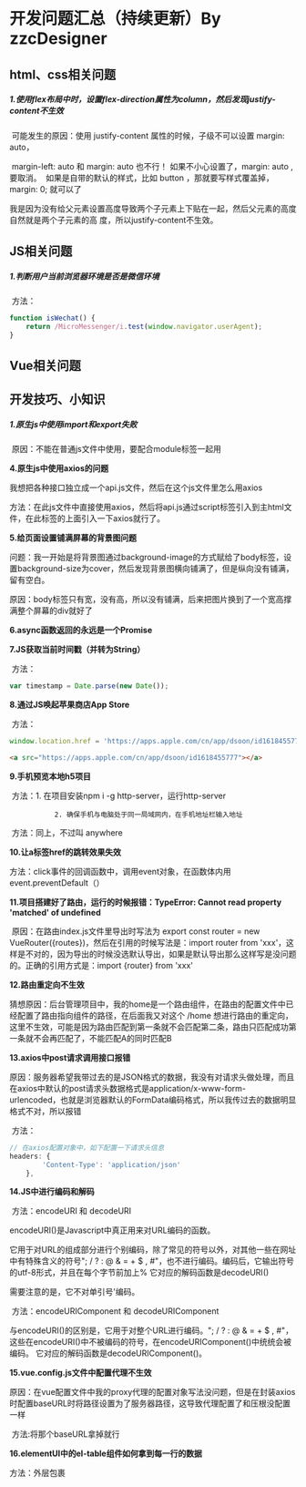 # 开发问题汇总（持续更新）By zzcDesigner

## html、css相关问题

##### **1.使用flex布局中时，设置flex-direction属性为column，然后发现justify-content不生效**

​	可能发生的原因：使用 justify-content 属性的时候，子级不可以设置 margin: auto，

​	margin-left: auto 和 margin: auto 也不行！
​	如果不小心设置了，margin: auto , 要取消。
​	如果是自带的默认的样式，比如 button ，那就要写样式覆盖掉， margin: 0; 就可以了

​	我是因为没有给父元素设置高度导致两个子元素上下贴在一起，然后父元素的高度自然就是两个子元素的高	度，所以justify-content不生效。



## JS相关问题

##### **1.判断用户当前浏览器环境是否是微信环境**

​	方法：

```js
function isWechat() {
    return /MicroMessenger/i.test(window.navigator.userAgent);
}
```



## Vue相关问题

## 开发技巧、小知识

##### 1.原生js中使用import和export失败

​	原因：不能在普通js文件中使用，要配合module标签一起用







**4.原生js中使用axios的问题**

我想把各种接口独立成一个api.js文件，然后在这个js文件里怎么用axios

方法：在此js文件中直接使用axios，然后将api.js通过script标签引入到主html文件，在此标签的上面引入一下axios就行了。

**5.给页面设置铺满屏幕的背景图问题**

​	问题：我一开始是将背景图通过background-image的方式赋给了body标签，设置background-size为cover，然后发现背景图横向铺满了，但是纵向没有铺满，留有空白。

​	原因：body标签只有宽，没有高，所以没有铺满，后来把图片换到了一个宽高撑满整个屏幕的div就好了

**6.async函数返回的永远是一个Promise**

**7.JS获取当前时间戳（并转为String）**

​	方法：

```js
var timestamp = Date.parse(new Date());
```

**8.通过JS唤起苹果商店App Store**

​	方法：

```js
window.location.href = 'https://apps.apple.com/cn/app/dsoon/id1618455777'
```

```html
<a src="https://apps.apple.com/cn/app/dsoon/id1618455777"></a>
```

**9.手机预览本地h5项目**

​	方法：1. 在项目安装npm i -g http-server，运行http-server

 			   2. 确保手机与电脑处于同一局域网内，在手机地址栏输入地址

​	方法：同上，不过叫 anywhere

**10.让a标签href的跳转效果失效**

​	方法：click事件的回调函数中，调用event对象，在函数体内用event.preventDefault（）

**11.项目搭建好了路由，运行的时候报错：TypeError: Cannot read property 'matched' of undefined**

​	原因：在路由index.js文件里导出时写法为 export const router = new VueRouter({routes})，然后在引用的时候写法是：import router from 'xxx'，这样是不对的，因为导出的时候没选默认导出，如果是默认导出那么这样写是没问题的。正确的引用方式是：import {router} from 'xxx'

**12.路由重定向不生效**

​	猜想原因：后台管理项目中，我的home是一个路由组件，在路由的配置文件中已经配置了路由指向组件的路径，在后面我又对这个 /home 想进行路由的重定向，这里不生效，可能是因为路由匹配到第一条就不会匹配第二条，路由只匹配成功第一条就不会再匹配了，不能匹配A的同时匹配B

**13.axios中post请求调用接口报错**

​	原因：服务器希望我带过去的是JSON格式的数据，我没有对请求头做处理，而且在axios中默认的post请求头数据格式是application/x-www-form-urlencoded，也就是浏览器默认的FormData编码格式，所以我传过去的数据明显格式不对，所以报错

​	方法：

```js
// 在axios配置对象中，如下配置一下请求头信息
headers: {
        'Content-Type': 'application/json'
    },
```

**14.JS中进行编码和解码**

​	方法：encodeURI 和 decodeURI

encodeURI()是Javascript中真正用来对URL编码的函数。

它用于对URL的组成部分进行个别编码，除了常见的符号以外，对其他一些在网址中有特殊含义的符号"; / ? : @ & = + $ , #"，也不进行编码。编码后，它输出符号的utf-8形式，并且在每个字节前加上%
它对应的解码函数是decodeURI()

需要注意的是，它不对单引号'编码。

​	方法：encodeURIComponent 和 decodeURIComponent

与encodeURI()的区别是，它用于对整个URL进行编码。"; / ? : @ & = + $ , #"，这些在encodeURI()中不被编码的符号，在encodeURIComponent()中统统会被编码。
它对应的解码函数是decodeURIComponent()。

**15.vue.config.js文件中配置代理不生效**

​	原因：在vue配置文件中我的proxy代理的配置对象写法没问题，但是在封装axios时配置baseURL时将路径设置为了服务器路径，这导致代理配置了和压根没配置一样

​	方法:将那个baseURL拿掉就行

**16.elementUI中的el-table组件如何拿到每一行的数据**

​	方法：外层包裹<template slot-scope="scope"></templale>，然后在里面使用scope.row就能拿到了

**17.JS将时间戳转化为标准时间**

​	方法：

```js
// 将时间戳转换为标准时间
function sdandardTime(timestamp) {
    const date = new Date(timestamp)
    var Y = date.getFullYear();
    var M = date.getMonth() + 1;
    var D = date.getDate();
    var h = date.getHours();
    var m = date.getMinutes();

    return Y + '-' + addZero(M) + '-' + addZero(D) + ' ' + addZero(h) + ':' + addZero(m);

    function addZero(m) {
        return m < 10 ? '0' + m : m;
    }
}
```

**18.使用axios的post请求用form-data格式上传文件**

通过elementUI的el-upload组件的onchange回调拿到 file 对象，file对象长这个样子：

```js
{
	name: "app-glass_test-release .0.5.1.22080301.apk"
    percentage: 0
    raw: File // 这个才是我们要的！！！
    size: 58420520
    status: "ready"
    uid: 1660180720053
}
```

我出现的问题是在向接口参数中传递文件时，给的是上面这个对象全部，这样是不对的，应该给的是里面的raw属性所对应的那个

方法：

```js
export const reqReleaseClient = ({requestId,token,platform,file,upgradeType,changeLog,version,test}) => myAxios({
    url: `/server/v1/arClient/release?requestId=${requestId}&token=${token}`,
    method: 'post',
    data: {
        platform,
        file,
        upgradeType,
        changeLog,
        version
    },
    headers: {
        'content-type' : 'multipart/form-data'
    }
})
```

**19.vue模板不渲染的数据不要放在data里面，影响性能**

**20.在AR眼镜后台管理项目，点击 ”暂停升级“ 按钮数据响应延迟**

​	问题：这里的业务是，当点击了 ”暂停升级“ 按钮之后，首先会向服务器发一个修改信息的请求，修改完毕之后再发一个获取列表的请求，以此来更新数据让vue模板重新渲染，我一开始是这样写的：

```js
this.$store.dispatch('client/releaseClient', dataObj) // 修改数据
this.getData(this.getPlatform(), this.pageNo) // 获取新数据
```

然后问题出现了，我期待的结果是，点击之后，模板上的 ”暂停升级“ 变成 ”恢复“。但是像上述这样写在点击的时候会偶现点击了却没有反应，查看 vue开发者工具 中的 vuex数据 也没有更新，但是刷新网页后正常。也就是说，上面的两行代码并没有按我的预期顺序执行，所以会出现这种问题。

​	方法：注意到 Vuex 的 actions返回的是一个 Promise，所以上述代码可以改成如下：

```js
this.$store.dispatch('client/releaseClient', dataObj).then(() => {
    // 更新完信息后要同步更新一下最新的数据
    this.getData(this.getPlatform(), this.pageNo)
},(err) => {
    console.log(err)
})
```

利用Promise来异步执行，控制代码的执行顺序

**21.前端利用JSEcrypt来进行RSA加密**

​	RSA加密是一种非对称加密。可以在不直接传递密钥的情况下，完成解密。这能够确保信息的安全性，避免了直接传递密钥所造成的被破解的风险。是由一对密钥来进行加解密的过程，分别称为公钥和私钥。两者之间有数学相关，该加密算法的原理就是对一极大整数做因数分解的困难性来保证安全性。通常个人保存私钥，公钥是公开的（可能同时多人持有）。

​	加密过程：

（1）A生成一对密钥（公钥和私钥），私钥不公开，A自己保留。公钥为公开的，任何人可以获取。

（2）A传递自己的公钥给B，B用A的公钥对消息进行加密。

（3）A接收到B加密的消息，利用A自己的私钥对消息进行解密。

方法：

```js
import JSEncrypt from 'jsencrypt'
// 创建加密对象实例
var encryptor = new JSEncrypt()  
// 公钥
var pubKey = '(公钥string)'

encryptor.setPublicKey(pubKey)

// 对内容进行加密
var rsaPassword = encryptor.encrypt(pwd)
```

**22.Vuex中存储的数据因页面刷新导致数据丢失**

​		原因：因为store里的数据是保存在运行内存中的,当页面刷新时，页面会重新加载vue实例，store里面的数据就会被重新赋值初始化

**23.文件中引入链接使用相对协议**

​	原因：将CDN 上所有链接的协议默认设置为“相对协议”，也就是链接以 // 开头，前面去掉了 http: 或 https: 字样，这样做的好处是浏览器能够根据你的网站所采用的协议来自动加载 CDN 上托管的文件

**24.关于h5页面微信浏览器打开后跳转 App Store 的问题**

​	问题：微信内置浏览器会限制外链的跳转，如果是扫码打开网页，外链可以跳转，但如果是一对一聊天分享打开，外链无法跳转

**25.解决margin塌陷和margin合并的问题**

​	方法：触发BFC

**26.给div设置opacity不透明度会影响到里面的文字**

​	方法：给div设置 bacground-color: rgba(xxx, xxx, xxx, 0.5)

**27.页面出现横向滚动条**

​	可能出现的原因：

​			1.windows系统底部任务栏左置，占用了实际横向宽度的2px（这2px被拿去做侧边栏感应了）

​			2.浏览器的竖向滚动条占用了17-20px（取决于屏幕宽度）

​			3.本身的内容就太宽了，超出了范围（人为的，上面两个不是人为）

​	解决方案：

​			1.暴力法（overflow:hidden)

```css
// width: 100vw 会占据视窗的全部宽度
// 超出的部分直接隐藏掉
#app {
  width: 100vw;
  overflow: hidden;
}
```

​		这样永远也不会出现横向滚动条，但是一点，用户如果开个小窗口浏览网页，那么它的页面会丢失很多内容，而且无法横向滚动，所以这种方法并不好。

​			2.利用vw和calc实现

​			既然浏览器滚动条会占17px，那么提前把空间占住不就可以了。

​			100vw是`window`的宽度，而容器的宽度100%就是除了滚动条的可用宽度，因此在没有滚动条时候			`calc(100% - 100vw)`就是0，触发滚动条时候其值为负的滚动条宽度，我们将其赋值给容器的`margin-right`，即可巧妙补偿这个宽度的挤压，在滚动条存在的情况下容器宽度仍然占据整个视口的宽度。

​			同时必须得设置overflow-x: hidden; 把margin-right导致的超出部分给隐藏起来。

​			这种实现和方法1有同样的问题。用户如果开个小窗口浏览网页，那么它的页面会丢失很多内容，而且无法横线滚动。

​			3.利用absolute实现

```css
html {
  overflow-y: scroll;
}

:root {
  overflow-y: auto;
  overflow-x: hidden;
}

:root body {
  position: absolute;
}

body {
  width: 100vw;
  overflow: hidden;
}
```

​				这个方法同样会有上面的问题。只能说世界上没有完美的方法吧。或多或少都有点瑕疵。

**28.来一组媒体查询的实例**

```css
		/* 如果浏览器窗口小于 1280px, 背景将变为绿色 */
        @media only screen and (max-width: 1280px) {
            body {
                background-color: green;
            }
        }

        /* 如果浏览器窗口 >= 1280px && < 1440px, 背景将变为浅蓝色 */
        @media only screen and (min-width: 1280px) {
            body {
                background-color: lightblue;
            }
        }

        /* 如果浏览器窗口>=1440px && < 1920px, 背景将变为黄色 */
        @media only screen and (min-width: 1440px) {
            body {
                background-color: yellow;
            }
        }
        /* 如果浏览器窗口 >= 1920px, 背景将变为灰色 */

        @media only screen and (min-width: 1920px) {
            body {
                background-color: grey;
            }
        }
```

**29.<video>标签已经添加 autoplay 不能自动播放的问题**

​		原因：

1. chrome6以及更高的版本不允许媒体自动播放

2. safari 阻止自动播放视频，opera 阻止autoplay

3. 出于用户体验，节省流量的考虑，移动端禁止自动播放

4. 视频文件太大，加载时间过长或错误

   方法：

   1、静音自动播放总是被允许的。所以可以给视频元素添加muted 属性，如<video controls muted>

   2、在用户交互(点击，触摸滑动等操作)后，使用.paly()方法播放。注意：用户没有产生交互前调用play()会抛出异常（我的情况是页面一进去不点击，只滑动，也会报错。随便点一下空地，再滑动可以播放）

   ​	video.play()返回一个promise，未禁止则resolve，禁止则reject

   3.使用iframe允许自动播放

   ```html
   <iframe src = "http://fjdx.sc.chinaz.com/Files/DownLoad/sound1/201808/10467.wav" allow = "autoplay"/>
   ```


**30.使用swiper自定义一个分页器**

​	方法：利用swiper提供的paginationCustomRender()方法（自定义特殊类型分页器，当分页器类型设置为自定义时可用）

```js
<!DOCTYPE html> 
<html> 
 
 <head> 
 <meta charset="UTF-8"> 
 <title>swiper自定义分页器用法</title> 
 <link href="swiper-3.4.2.min.css" rel="stylesheet" /> 
 <style> 
  * { 
  padding: 0; 
  margin: 0; 
  } 
  
  .swiper-container { 
  position: relative; 
  width: 100%; 
  height: 100%; 
  } 
  
  .swiper-slide { 
  text-align: center; 
  font-size: 18px; 
  background: #fff; 
  display: -webkit-box; 
  display: -ms-flexbox; 
  display: -webkit-flex; 
  display: flex; 
  -webkit-box-pack: center; 
  -ms-flex-pack: center; 
  -webkit-justify-content: center; 
  justify-content: center; 
  -webkit-box-align: center; 
  -ms-flex-align: center; 
  -webkit-align-items: center; 
  align-items: center; 
  } 
  
  .swiper-slide img { 
  display: block; 
  width: 100%; 
  max-width: 100%; 
  } 
  /*包裹自定义分页器的div的位置等CSS样式*/ 
  .swiper-pagination-custom { 
  bottom: 10px; 
  left: 0; 
  width: 100%; 
  } 
  /*自定义分页器的样式，这个你自己想要什么样子自己写*/ 
  .swiper-pagination-customs { 
  width: 30px; 
  height: 4px; 
  display: inline-block; 
  background: #000; 
  opacity: .3; 
  margin: 0 5px; 
  } 
  /*自定义分页器激活时的样式表现*/ 
  .swiper-pagination-customs-active { 
  opacity: 1; 
  background-color: #F78E00; 
  } 
 </style> 
 </head> 
 
 <body> 
 <div class="swiper-container"> 
  <div class="swiper-wrapper"> 
  <div class="swiper-slide"> 
   <img src="banner1_.jpg" alt="轮播图1" /> 
  </div> 
  <div class="swiper-slide"> 
   <img src="banner2_.jpg" alt="轮播图2" /> 
  </div> 
  </div> 
  <div class="swiper-pagination"></div> 
 </div> 
 </body> 
 <script src="jquery.min.js"></script> 
 <script type="text/javascript" src="swiper.min.js"></script> 
 <script> 
 var mySwiper = new Swiper('.swiper-container', { 
  direction: 'horizontal', 
  loop: true, 
  autoplay: 3000,//自动轮播 
  speed: 600, 
  // 如果需要分页器 
  pagination: '.swiper-pagination', 
  paginationType: 'custom',//这里分页器类型必须设置为custom,即采用用户自定义配置 
  //下面方法可以生成我们自定义的分页器到页面上 
  paginationCustomRender: function(swiper, current, total) { 
  var customPaginationHtml = ""; 
  for(var i = 0; i < total; i++) { 
   //判断哪个分页器此刻应该被激活 
   if(i == (current - 1)) { 
   customPaginationHtml += '<span class="swiper-pagination-customs swiper-pagination-customs-active"></span>'; 
   } else { 
   customPaginationHtml += '<span class="swiper-pagination-customs"></span>'; 
   } 
  } 
  return customPaginationHtml; 
  } 
 }); 
 </script> 
 
</html>
```



**31.原生js添加类名和删除类名相关操作**

```js
// 为 <div> 元素添加 class:
document.getElementById("myDIV").classList.add("mystyle");


// 为 <div> 元素添加多个类:
document.getElementById("myDIV").classList.add("mystyle", "anotherClass", "thirdClass");


// 为 <div> 元素移除一个类:
document.getElementById("myDIV").classList.remove("mystyle");


// 为 <div> 元素移除多个类:
document.getElementById("myDIV").classList.remove("mystyle", "anotherClass", "thirdClass");

 
// 检查是否含有某个CSS类
myDiv.classList.contains('myCssClass'); //return true or false
```

**32.谈谈获取当前元素到页面各个部分的距离问题**

​	在开发中，通常只用获取到如下的五个值，就可以计算出当前页面中存在的各种距离了

![元素到页面的距离](C:\Users\zhicheng.zhu\Downloads\元素到页面的距离.png)

这里贴一下阮一峰老师的关于js计算元素位置的博客：https://www.ruanyifeng.com/blog/2009/09/find_element_s_position_using_javascript.html

**33.开发AR眼镜官网遇到的关于锚点定位的问题**

​	问题1：在使用根据屏幕宽度动态计算div的高度之前，我是根据不同的屏幕高度给死的固定的div的宽高，然后为了实现锚点定位的需求，我是这样写的代码：

```html
<div class="item item-23">
    <a name="hardware_config"></a>
    <img class="lazyload" data-src="./assets/images/home_23.jpg">
</div>
```

​	只是单纯的插入了一个a标签，没有css。然后我在谷歌浏览器测试时，锚点的定位是准确的，我一开始以为没问题，然后在edge浏览器中测试时，出现了锚点定位偏下的问题，本来期望的是锚点位于div的上方，结果在edge浏览器中锚点跑到了下方。然后产品也向我反映了同样的问题，看来在不同的设备或不同的浏览器中这样写确实会出现问题。

​	问题1的解决方案：给这个带锚点的a标签设置绝对定位position:absolute，然后top:0，left:0。把a标签固定位置就不会乱跑了！

​	问题2：一开始的网页设计套图片的外层div并没有手动给高度，高度是靠子元素图片的高度撑起来的。后来为了优化性能用上了图片的懒加载，这就是引发问题的关键。因为懒加载，图片没有出现在视口中是不会加载的，这就导致了没有出现在视口中的图片的外层包裹div的高度是0，因为图片还没有加载。这就导致了锚点定位的偏移，你点击的定位到的位置的图片还没有加载下面的div们高度都是0

​	问题2的解决方案：

​	既然问题出在div没有高度上，那我们就给div高度。然后新的问题出现了，因为我写的图片的高度是根据宽度自适应变化的，width:100%, height: auto。所以这个div的高度需要我们进行动态的计算，因为我们使用的图片的宽高比是已知的，所以div的高度可以计算，每当用户进行屏幕的缩放操作时根据当时的屏幕宽度动态计算出div的高度并赋值就行（注意网页初始化时也需要计算一次高度，保证锚点的可用性），代码如下

```js
if (!isMobile() && innerWidth >= 1280) {
    changeItemHeight()
    // 用户缩放改变div高度（移动端禁用）
    window.onresize = function () {
        changeItemHeight()
    }
}
// 视口宽度变化时动态等比例改变div的高度（宽度为100%）
function changeItemHeight() {
    var itemList = document.querySelectorAll('.item')
    var curHeight = (1080 * window.innerWidth / 1920) + 'px'

    itemList.forEach((item, index) => {
        item.style.height = curHeight
    })
}
```

向大柱哥请教时，他提到的是操作图片的io队列（Promise），给遮罩层。（暂时不是很懂）

**34.font-size用vw的方式来写以实现响应式**

​	在制作响应式主题时，我们会根据所需屏幕的进行变化，并且采用VW（View-Width）来实现。

​	比如我们准备开发一个宽度为640的网页，而基础字体我们设置为10px。那么我们就可以这样计算：10/640=0.015625。因为vw是一个百分比，所以再乘以100，变成1.5625vw。

​	在我开发AR眼镜官网时就是：页面宽度为1920，字体大小为70px，那么这个字体的大小就是70/1920 * 100vw

1，vw、vh、vmin、vmax 的含义
（1）vw、vh、vmin、vmax 是一种视窗单位，也是相对单位。它相对的不是父节点或者页面的根节点。而是由视窗（Viewport）大小来决定的，单位 1，代表类似于 1%。

视窗(Viewport)是你的浏览器实际显示内容的区域—，换句话说是你的不包括工具栏和按钮的网页浏览器。

 

（2）具体描述如下：

vw：视窗宽度的百分比（1vw 代表视窗的宽度为 1%）
vh：视窗高度的百分比
vmin：当前 vw 和 vh 中较小的一个值
vmax：当前 vw 和 vh 中较大的一个值


2，vw、vh 与 % 百分比的区别
（1）% 是相对于父元素的大小设定的比率，vw、vh 是视窗大小决定的。

（2）vw、vh 优势在于能够直接获取高度，而用 % 在没有设置 body 高度的情况下，是无法正确获得可视区域的高度的，所以这是挺不错的优势。

 

3，vmin、vmax 用处
	做移动页面开发时，如果使用 vw、wh 设置字体大小（比如 5vw），在竖屏和横屏状态下显示的字体大小是不一样的。

​	由于 vmin 和 vmax 是当前较小的 vw 和 vh 和当前较大的 vw 和 vh。这里就可以用到 vmin 和 vmax。使得文字大小在横竖屏下保持一致。
**35.JS判断用户是不是移动端**

```js
// 判断用户当前是不是移动端
function isMobile() {
    return /Android|webOS|iPhone|iPad|iPod|BlackBerry|IEMobile|OperaMini/i
    .test(navigator.userAgent)
}
```

**36.开发AR眼镜官网时我用到的网页性能优化方法**

​	1.在字体方面，UI要求使用的是谷歌开源的思源黑体，项目上线为了稳定性，就不推荐使用cdn加载字体，最好的方法是把字体下载下来，然后使用font-face引入，代码如下

```css
@font-face {
    font-family: "SourceHanSansCN-Light";
    font-weight: 300;
    font-display: swap;
    src: url(../fonts/SourceHanSansCN-Light.ttf);
  }
```

项目中用到字体的地方设置一下font-family就行。

​	然后问题就是，完整的思源黑体ttf文件太大了，一个类型的就9.8mb了，官网中用到三种，加起来30mb，这导致网页加载时花费大量资源在加载字体上了，谷歌chrome浏览器同时并行加载6条资源，这一下就占用了三条几十秒的时间，网页整体加载太慢了。

​	优化方法：事实上我们网页中要用到的字没那么多，没有必要使用完整的思源黑体ttf，瘦身过的常用3500字ttf完全就够用了，甚至能在此基础上继续瘦身，只保留网页中用到的字体。瘦身过后的3500字体资源仍有1.1mb，加载仍要花费7-8s，在字体资源没有加载完时，你使用到字体的地方不会显示字体，在font-face中设置font-display: swap，就会在字体还没加载完毕时使用系统默认的字体，提高用户体验

​	2.在图片方面，使用图片的懒加载，我用到的是lazysizes，代码如下

```html
<script src="./assets/js/lazysizes.min.js"></script>


<!-- 用懒加载的图片 -->
<img class="lazyload" data-src="./assets/images/home_03.jpg">

<!-- 没用懒加载的图片 -->
<img src="./assets/images/home_swiper_1.jpg">

```

**37.elementUI使用el-table最后一行的表格出现莫名其妙的下划线问题**

​	原因：对第一列设置了了fixed属性，这个fixed属性会自带一个border。

**38.移动端页面按手机屏幕分辨率自动缩放**

```js
function adapt() {
    var phoneWidth = parseInt(window.screen.width);
    var phoneScale = phoneWidth / 750;
    var ua = navigator.userAgent;
    if (/Android (\d+\.\d+)/.test(ua)) {
        var version = parseFloat(RegExp.$1);
        // andriod 2.3
        if (version > 2.3) {
            // andriod 2.3以上
            document.write('<meta name="viewport" content="width=device-width,initial-scale=' + phoneScale + ',minimum-scale=' + phoneScale + ',maximum-scale=' + phoneScale + ',user-scalable=no">');

        } else {
            document.write('<meta name="viewport" content="width=device-width,user-scalable=no">')
        }
        // 其他系统
    } else {
        document.write('<meta name="viewport" content="width=device-width, initial-scale=' + phoneScale + ',minimum-scale=' + phoneScale + ',maximum-scale =' + phoneScale + ',user-scalable=no,">')
    }
```

​	上述代码是专门针对移动端设置的meta标签缩放比例，根据设计图宽度的不同而设置的（但是这样设置了之后会有一个问题，在手机端是不能缩放的，因为上面代码写死了缩放比例）

​	若想要pc端的页面在移动端自动缩放，且在移动端上还可以缩放，只需去掉下面这段代码

```html
<meta name="viewport" content="width=device-width,initial-scale=1.0">
```

移动端默认会缩放大尺寸的页面，当我们把上述代码去掉之后，就会随着移动端缩放的比例走，而且还可以自由放大

在AR眼镜的官网开发中，我在PC端通过用户当前的屏幕宽度来动态计算div的高度，当用户对浏览器进行缩放操作时，也会相应的重新计算高度，其中用到的函数是 window.onresize() ，但是这个方法在移动端是不会奏效的，因为手机端屏幕是不会变化的，根本无法触发 window.onresize() 方法

**39.table中的tr之间有空隙**

解决方法：table设置：    border-spacing: 0px;

**40.元素设置z-index不生效**

原因：z-index只在设置了定位的元素上生效。如position:absolute, position:relative

**41.CSS实现文字渐变色**

方法一：（利用background属性）

```css
background: linear-gradient(90deg, rgba(111, 253, 141, 1) 0%, rgba(255, 255, 255, 1) 100%);
-webkit-background-clip: text;
color: transparent;
```

​		文字渐变色的本质不是给文字设置颜色，而是给块的 background-image 属性设置渐变色，然后设置背景的绘制区域为文字，然后设置文字的颜色为透明，这样就把文字后面的渐变色给透出来。

​		其中，background-clip 属性 规定背景的绘制区域。看到前面的前缀，应该也能想到，它的兼容性问题了，目前还不是能所有浏览器都支持。取值为text的意思，就是以区块内的文字作为裁剪区域向外裁剪，文字的背景即为区块的背景，文字之外的区域都将被裁剪掉。

所以，我们最后写`color: transparent;` 让文字为透明色，就是让后面背景色显示出来



方法二：（利用mask属性）

```html
<style type="text/css">
    h1{
        position: relative;
        color: yellow;
    }
    h1:before{
        content: attr(text);
        position: absolute;
        z-index: 10;
        color:pink;
        -webkit-mask:linear-gradient(to left, red, transparent );
    }
</style>

</head>

<body>
    <h1 text="下雨了">下雨了</h1>
</body>
```

:before 选择器向选定的元素前插入内容，使用 content 属性来指定要插入的内容

`content: attr(text);` 能获取到元素的 text 属性，这里的这个text属性是自己自定义的一个属性，你也可以在元素中加一个 diana 属性，像这样`<h1 diana="嘉然">嘉然</h1>`

然后 content 属性 这样写，`content: attr(diana);` 同样是可以起作用的。

mask属性简单说，就是能让元素的某一部分显示或隐藏。

**42.Vue路由配置让路由切换时页面自动滚动到最上方**

方法：

```js
const router = createRouter({
  scrollBehavior(to, from, savedPosition) {
    // 始终滚动到顶部
    return { top: 0 }
  },
})
```

​	Vue官网中介绍的是如上方法，但是在我的项目实践中，上述方法并不奏效，所以我换了另一种写法，如下。

```js
const router = createRouter({
  scrollBehavior(to, from, savedPosition) {
    // 始终滚动到顶部
    document.documentElement.scrollTop = 0;
  },
})
```

